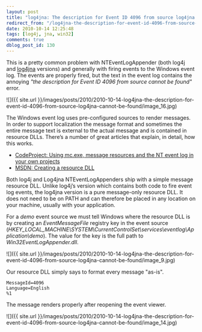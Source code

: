 ```yaml
---
layout: post
title: "log4jna: The description for Event ID 4096 from source log4jna cannot be found."
redirect_from: "/log4jna-the-description-for-event-id-4096-from-source-log4jna-cannot-be-found/"
date: 2010-10-14 12:25:48
tags: [log4j, jna, win32]
comments: true
dblog_post_id: 130
---
```

This is a pretty common problem with NTEventLogAppender (both log4j and [log4jna](https://github.com/dblock/log4jna) versions) and generally with firing events to the Windows event log. The events are properly fired, but the text in the event log contains the annoying _"the description for Event ID 4096 from source cannot be found"_ error.

![]({{ site.url }}/images/posts/2010/2010-10-14-log4jna-the-description-for-event-id-4096-from-source-log4jna-cannot-be-found/image_16.jpg)

The Windows event log uses pre-configured sources to render messages. In order to support localization the message format and sometimes the entire message text is external to the actual message and is contained in resource DLLs. There’s a number of great articles that explain, in detail, how this works.

- [CodeProject: Using mc.exe, message resources and the NT event log in your own projects](https://www.codeproject.com/Articles/4166/Using-MC-exe-message-resources-and-the-NT-event-lo)
- [MSDN: Creating a resource DLL](https://msdn.microsoft.com/en-us/library/ms853727.aspx)

Both log4j and Log4jna NTEventLogAppenders ship with a simple message resource DLL. Unlike log4j’s version which contains both code to fire event log events, the log4jna version is a pure message-only resource DLL. It does not need to be on PATH and can therefore be placed in any location on your machine, usually with your application.

For a _demo_ event source we must tell Windows where the resource DLL is by creating an _EventMessageFile_ registry key in the event source (_HKEY_LOCAL_MACHINE\SYSTEM\CurrentControlSet\services\eventlog\Application\demo_). The value for the key is the full path to _Win32EventLogAppender.dll_.

![]({{ site.url }}/images/posts/2010/2010-10-14-log4jna-the-description-for-event-id-4096-from-source-log4jna-cannot-be-found/image_9.jpg)

Our resource DLL simply says to format every message "as-is".

```
MessageId=4096
Language=English
%1
```

The message renders properly after reopening the event viewer.

![]({{ site.url }}/images/posts/2010/2010-10-14-log4jna-the-description-for-event-id-4096-from-source-log4jna-cannot-be-found/image_14.jpg)
